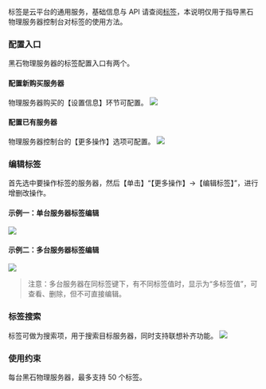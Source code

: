 标签是云平台的通用服务，基础信息与 API 请查阅[标签](http://tce.fsphere.cn/document/product/651)，本说明仅用于指导黑石物理服务器控制台对标签的使用方法。

### 配置入口
黑石物理服务器的标签配置入口有两个。

#### 配置新购买服务器
物理服务器购买的【设置信息】环节可配置。
![](http://imgcache.tce.fsphere.cn/static/main.qcloudimg.com/raw/763524f8b9d3ef4d9b14e466c25563ec.png)

#### 配置已有服务器
物理服务器控制台的【更多操作】选项可配置。
![](http://imgcache.tce.fsphere.cn/static/main.qcloudimg.com/raw/e5c6aa5972ae74e0071e2b4ff385f69e.png)

### 编辑标签
首先选中要操作标签的服务器，然后【单击】“【更多操作】->【编辑标签】”，进行增删改操作。
#### 示例一：单台服务器标签编辑
![](http://imgcache.tce.fsphere.cn/static/main.qcloudimg.com/raw/16a08a52074fd898ab7f9dd009a1fb36.png)

#### 示例二：多台服务器标签编辑
![](http://imgcache.tce.fsphere.cn/static/main.qcloudimg.com/raw/bc94fc43e984a30c0d5812bde445c79f.png)
>注意：多台服务器在同标签键下，有不同标签值时，显示为“多标签值”，可查看、删除，但不可直接编辑。

### 标签搜索
标签可做为搜索项，用于搜索目标服务器，同时支持联想补齐功能。
![](http://imgcache.tce.fsphere.cn/static/main.qcloudimg.com/raw/8b22e045ebc63cfb2ac5bf65d931f12f.png)

### 使用约束
每台黑石物理服务器，最多支持 50 个标签。
